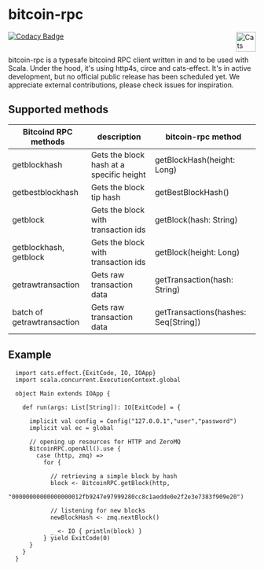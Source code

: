 # bitcoin-rpc
[![Codacy Badge](https://api.codacy.com/project/badge/Grade/202ed1ef51524b749560c0ffd78400f7)](https://www.codacy.com/manual/tokenanalyst/bitcoin-rpc?utm_source=github.com&amp;utm_medium=referral&amp;utm_content=tokenanalyst/bitcoin-rpc&amp;utm_campaign=Badge_Grade)
<img src="https://typelevel.org/cats/img/cats-badge.svg" height="40px" align="right" alt="Cats friendly" /></a>

<br/>
bitcoin-rpc is a typesafe bitcoind RPC client written in and to be used with Scala. Under the hood, it's using http4s, circe and cats-effect. It's in active development, but no official public release has been scheduled yet. We appreciate external contributions, please check issues for inspiration. 

## Supported methods

| Bitcoind RPC methods  | description  |  bitcoin-rpc method |
|---|---|---|
| getblockhash  | Gets the block hash at a specific height  |  getBlockHash(height: Long) |
| getbestblockhash  |  Gets the block tip hash | getBestBlockHash()  |
| getblock  | Gets the block with transaction ids  |  getBlock(hash: String) |
| getblockhash, getblock  | Gets the block with transaction ids  |  getBlock(height: Long) |
| getrawtransaction | Gets raw transaction data | getTransaction(hash: String) |
| batch of getrawtransaction | Gets raw transaction data | getTransactions(hashes: Seq[String]) |

## Example

```
  import cats.effect.{ExitCode, IO, IOApp}
  import scala.concurrent.ExecutionContext.global
  
  object Main extends IOApp {

    def run(args: List[String]): IO[ExitCode] = {
    
      implicit val config = Config("127.0.0.1","user","password")
      implicit val ec = global
      
      // opening up resources for HTTP and ZeroMQ
      BitcoinRPC.openAll().use {
        case (http, zmq) =>
          for {
            
            // retrieving a simple block by hash
            block <- BitcoinRPC.getBlock(http, 
            "00000000000000000012fb9247e97999280cc8c1aedde0e2f2e3e7383f909e20")
            
            // listening for new blocks
            newBlockHash <- zmq.nextBlock()
            
            _ <- IO { println(block) }
          } yield ExitCode(0)
      }
    }
  }
```
